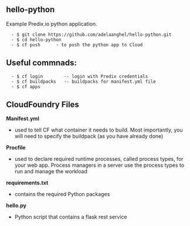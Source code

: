## hello-python
Example Predix.io python application.
```
  - $ git clone https://github.com/adelaanghel/hello-python.git
  - $ cd hello-python
  - $ cf push      - to push the python app to Cloud
```

## Useful commnads:
```
  - $ cf login        -- login with Predix credentials
  - $ cf buildpacks   -- buildpacks for manifest.yml file
  - $ cf apps
```

## CloudFoundry Files
**Manifest.yml**
- used to tell CF what container it needs to build. Most importantly, you will need to specify the buildpack (as you have already done)

**Procfile**
- used to declare required runtime processes, called process types, for your web app. Process managers in a server use the process types to run and manage the workload

**requirements.txt**
- contains the required Python packages

**hello.py**
- Python script that contains a flask rest service
